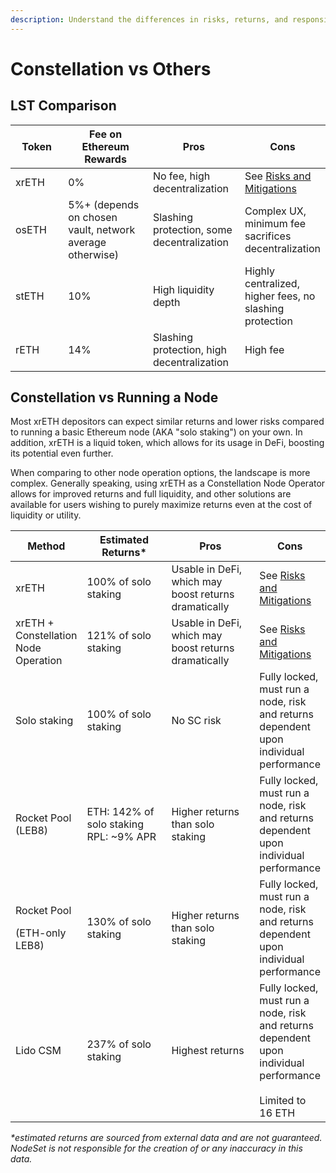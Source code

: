 ```yaml
---
description: Understand the differences in risks, returns, and responsibilities
---
```


# Constellation vs Others

## LST Comparison

<table><thead><tr><th width="123">Token</th><th width="236">Fee on Ethereum Rewards</th><th width="161">Pros</th><th>Cons</th></tr></thead><tbody><tr><td>xrETH</td><td>0%</td><td>No fee, high decentralization</td><td>See <a href="risks-and-mitigations.md">Risks and Mitigations</a></td></tr><tr><td>osETH</td><td>5%+ (depends on chosen vault,  network average otherwise)</td><td>Slashing protection, some decentralization</td><td>Complex UX, minimum fee  sacrifices decentralization</td></tr><tr><td>stETH</td><td>10%</td><td>High liquidity depth</td><td>Highly centralized, higher fees, no slashing protection</td></tr><tr><td>rETH</td><td>14%</td><td>Slashing protection, high decentralization</td><td>High fee</td></tr></tbody></table>

## Constellation vs Running a Node

Most xrETH depositors can expect similar returns and lower risks compared to running a basic Ethereum node (AKA "solo staking") on your own. In addition, xrETH is a liquid token, which allows for its usage in DeFi, boosting its potential even further.&#x20;

When comparing to other node operation options, the landscape is more complex. Generally speaking, using xrETH as a Constellation Node Operator allows for improved returns and full liquidity, and other solutions are available for users wishing to purely maximize returns even at the cost of liquidity or utility.

<table><thead><tr><th>Method</th><th width="186">Estimated Returns*</th><th width="179">Pros</th><th>Cons</th></tr></thead><tbody><tr><td>xrETH</td><td>100% of solo staking</td><td>Usable in DeFi, which may boost returns dramatically</td><td>See <a href="risks-and-mitigations.md">Risks and Mitigations</a></td></tr><tr><td>xrETH + Constellation Node Operation</td><td>121% of solo staking</td><td>Usable in DeFi, which may boost returns dramatically</td><td>See <a href="risks-and-mitigations.md">Risks and Mitigations</a></td></tr><tr><td>Solo staking</td><td>100% of solo staking</td><td>No SC risk</td><td>Fully locked, must run a node, risk and returns dependent upon individual performance</td></tr><tr><td>Rocket Pool (LEB8)</td><td>ETH: 142% of solo staking<br>RPL: ~9% APR</td><td>Higher returns than solo staking</td><td>Fully locked, must run a node, risk and returns dependent upon individual performance</td></tr><tr><td><p>Rocket Pool </p><p>(ETH-only LEB8)</p></td><td>130% of solo staking</td><td>Higher returns than solo staking</td><td>Fully locked, must run a node, risk and returns dependent upon individual performance</td></tr><tr><td>Lido CSM</td><td>237% of solo staking</td><td>Highest returns</td><td>Fully locked, must run a node, risk and returns dependent upon individual performance<br><br>Limited to 16 ETH</td></tr></tbody></table>

_\*estimated returns are sourced from external data and are not guaranteed. NodeSet is not responsible for the creation of or any inaccuracy in this data._
